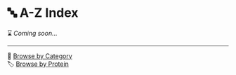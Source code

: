 # 🔤 A-Z Index

⌛ *Coming soon...*


---

📁 [Browse by Category](../indexes/categories.md)  
🏷️ [Browse by Protein](../indexes/proteins.md)  